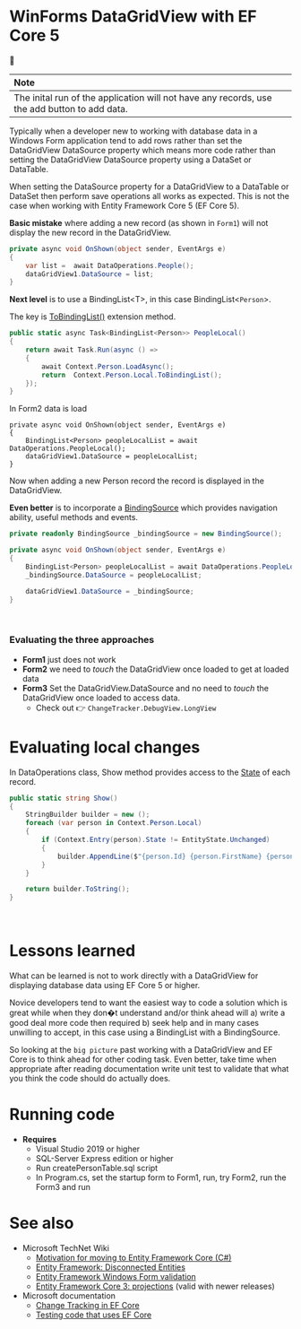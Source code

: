 # WinForms DataGridView with EF Core 5


:trident:


| Note  |
| :--- |
| The inital run of the application will not have any records, use the add button to add data. |

Typically when a developer new to working with database data in a Windows Form application tend to add rows rather than set the DataGridView DataSource property which means more code rather than setting the DataGridView DataSource property using a DataSet or DataTable.

When setting the DataSource property for a DataGridView to a DataTable or DataSet then perform save operations all works as expected. This is not the case when working with Entity Framework Core 5 (EF Core 5).

**Basic mistake** where adding a new record (as shown in `Form1`) will not display the new record in the DataGridView.

```csharp
private async void OnShown(object sender, EventArgs e)
{
    var list =  await DataOperations.People();
    dataGridView1.DataSource = list;
}
```

**Next level** is to use a BindingList&lt;T&gt;, in this case BindingList&lt;`Person`&gt;.

The key is [ToBindingList()](https://docs.microsoft.com/en-us/dotnet/api/microsoft.entityframeworkcore.observablecollectionextensions.tobindinglist?view=efcore-5.0) extension method.

```csharp
public static async Task<BindingList<Person>> PeopleLocal()
{
    return await Task.Run(async () =>
    {
        await Context.Person.LoadAsync();
        return  Context.Person.Local.ToBindingList();
    });
}
```

In Form2 data is load

```sharp
private async void OnShown(object sender, EventArgs e)
{
    BindingList<Person> peopleLocalList = await DataOperations.PeopleLocal();
    dataGridView1.DataSource = peopleLocalList;
}
```

Now when adding a new Person record the record is displayed in the DataGridView.

**Even better** is to incorporate a [BindingSource](https://docs.microsoft.com/en-us/dotnet/api/system.windows.forms.bindingsource?view=net-5.0) which provides navigation ability, useful methods and events.

```csharp
private readonly BindingSource _bindingSource = new BindingSource();

private async void OnShown(object sender, EventArgs e)
{
    BindingList<Person> peopleLocalList = await DataOperations.PeopleLocal();
    _bindingSource.DataSource = peopleLocalList;

    dataGridView1.DataSource = _bindingSource;
}
```
</br>

### Evaluating the three approaches

- **Form1** just does not work
- **Form2** we need to *touch* the DataGridView once loaded to get at loaded data
- **Form3** Set the DataGridView.DataSource and no need to *touch* the DataGridView once loaded to access data.
  - Check out :point_right: `ChangeTracker.DebugView.LongView`

# Evaluating local changes

In DataOperations class, Show method provides access to the [State](https://docs.microsoft.com/en-us/dotnet/api/microsoft.entityframeworkcore.entitystate?view=efcore-5.0) of each record.

```csharp
public static string Show()
{
    StringBuilder builder = new ();
    foreach (var person in Context.Person.Local)
    {
        if (Context.Entry(person).State != EntityState.Unchanged)
        {
            builder.AppendLine($"{person.Id} {person.FirstName} {person.LastName} {Context.Entry(person).State}");
        }
    }

    return builder.ToString();
}
```

</br>

# Lessons learned

What can be learned is not to work directly with a DataGridView for displaying database data using EF Core 5 or higher.

Novice developers tend to want the easiest way to code a solution which is great while when they don�t understand and/or think ahead will a) write a good deal more code then required b) seek help and in many cases unwilling to accept, in this case using a BindingList with a BindingSource.

So looking at the `big picture` past working with a DataGridView and EF Core is to think ahead for other coding task. Even better, take time when appropriate after reading documentation write unit test to validate that what you think the code should do actually does.

# Running code

- **Requires**
  - Visual Studio 2019 or higher
  - SQL-Server Express edition or higher
  - Run createPersonTable.sql script
  - In Program.cs, set the startup form to Form1, run, try Form2, run the Form3 and run


# See also

- Microsoft TechNet Wiki 
  - [Motivation for moving to Entity Framework Core (C#)](https://social.technet.microsoft.com/wiki/contents/articles/53996.motivation-for-moving-to-entity-framework-core-c.aspx)
  - [Entity Framework: Disconnected Entities](https://social.technet.microsoft.com/wiki/contents/articles/53180.entity-framework-disconnected-entities.aspx)
  - [Entity Framework Windows Form validation](https://social.technet.microsoft.com/wiki/contents/articles/53201.entity-framework-windows-form-validation.aspx)
  - [Entity Framework Core 3: projections](https://social.technet.microsoft.com/wiki/contents/articles/53881.entity-framework-core-3-projections.aspx) (valid with newer releases)
- Microsoft documentation
  - [Change Tracking in EF Core](https://docs.microsoft.com/en-us/ef/core/change-tracking/)
  - [Testing code that uses EF Core](https://docs.microsoft.com/en-us/ef/core/testing/)


